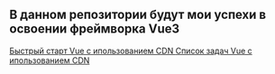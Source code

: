 <h2> В данном репозитории будут мои успехи в освоении фреймворка Vue3 </h2>
<a href="https://markgrig.github.io/myVue/1-Rebulding%20App%20with%20Vue/quick%20start/index.html"> Быстрый старт Vue с ипользованием CDN </a>
<a href="https://markgrig.github.io/myVue/1-Rebulding%20App%20with%20Vue/shopping%20list/index.html"> Список задач Vue с ипользованием CDN </a>
